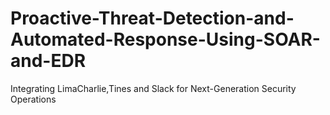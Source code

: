 # Proactive-Threat-Detection-and-Automated-Response-Using-SOAR-and-EDR
Integrating LimaCharlie,Tines and Slack for Next-Generation Security Operations   
